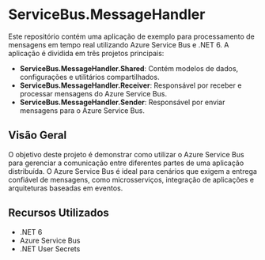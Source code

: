 # ServiceBus.MessageHandler

Este repositório contém uma aplicação de exemplo para processamento de mensagens em tempo real utilizando Azure Service Bus e .NET 6. A aplicação é dividida em três projetos principais:

- **ServiceBus.MessageHandler.Shared**: Contém modelos de dados, configurações e utilitários compartilhados.
- **ServiceBus.MessageHandler.Receiver**: Responsável por receber e processar mensagens do Azure Service Bus.
- **ServiceBus.MessageHandler.Sender**: Responsável por enviar mensagens para o Azure Service Bus.

## Visão Geral

O objetivo deste projeto é demonstrar como utilizar o Azure Service Bus para gerenciar a comunicação entre diferentes partes de uma aplicação distribuída. O Azure Service Bus é ideal para cenários que exigem a entrega confiável de mensagens, como microsserviços, integração de aplicações e arquiteturas baseadas em eventos.

## Recursos Utilizados

- .NET 6
- Azure Service Bus
- .NET User Secrets
